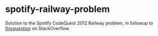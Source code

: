 spotify-railway-problem
=======================

Solution to the Spotify CodeQuest 2012 Railway problem, in followup to [thisquestion](http://stackoverflow.com/questions/13199653/finding-the-minimum-cycle-path-in-a-dynamically-directed-graph) on StackOverflow.
